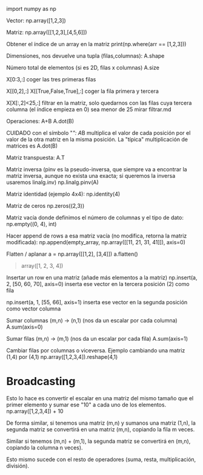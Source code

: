 import numpy as np

Vector:
np.array([1,2,3])

Matriz:
np.array([[1,2,3],[4,5,6]])

Obtener el índice de un array en la matriz
print(np.where(arr == [1,2,3]))

Dimensiones, nos devuelve una tupla (filas,columnas):
A.shape

Número total de elementos (si es 2D, filas x columnas)
A.size

X[0:3,:]
  coger las tres primeras filas

X[[0,2],:]
X[[True,False,True],:]
  coger la fila primera y tercera



X[X[:,2]<25,:]
  filtrar en la matriz, solo quedarnos con las filas cuya tercera columna (el índice empieza en 0) sea menor de 25
  mirar filtrar.md

Operaciones:
A+B
A.dot(B)

CUIDADO con el símbolo "*":
A*B multiplica el valor de cada posición por el valor de la otra matriz en la misma posición.
La "típica" multiplicación de matrices es A.dot(B)


Matriz transpuesta:
A.T

Matriz inversa (pinv es la pseudo-inversa, que siempre va a encontrar la matriz inversa, aunque no exista una exacta; si queremos la inversa usaremos linalg.inv)
np.linalg.pinv(A)

Matriz identidad (ejemplo 4x4):
np.identity(4)

Matriz de ceros
np.zeros((2,3))

Matriz vacía donde definimos el número de columnas y el tipo de dato:
np.empty((0, 4), int)

Hacer append de rows a esa matriz vacía (no modifica, retorna la matriz modificada):
np.append(empty_array, np.array([[11, 21, 31, 41]]), axis=0)


Flatten / aplanar
a = np.array([[1,2], [3,4]])
a.flatten()
> array([1, 2, 3, 4])


Insertar un row en una matriz (añade más elementos a la matriz)
np.insert(a, 2, [50, 60, 70], axis=0)
  inserta ese vector en la tercera posición (2) como fila

np.insert(a, 1, [55, 66], axis=1)
  inserta ese vector en la segunda posición como vector columna


Sumar columnas (m,n) -> (n,1) (nos da un escalar por cada columna)
A.sum(axis=0)

Sumar filas (m,n) -> (m,1) (nos da un escalar por cada fila)
A.sum(axis=1)



Cambiar filas por columnas o viceversa.
Ejemplo cambiando una matriz (1,4) por (4,1)
np.array([1,2,3,4]).reshape(4,1)


# Broadcasting

Esto lo hace es convertir el escalar en una matriz del mismo tamaño que el primer elemento y sumar ese "10" a cada uno de los elementos.
np.array([1,2,3,4]) + 10

De forma similar, si tenemos una matriz (m,n) y sumanos una matriz (1,n), la segunda matriz se convertirá en una matriz (m,n), copiando la fila m veces.

Similar si tenemos (m,n) + (m,1), la segunda matriz se convertirá en (m,n), copiando la columna n veces).

Esto mismo sucede con el resto de operadores (suma, resta, multiplicación, división).
